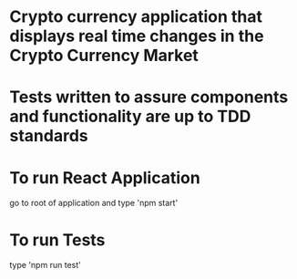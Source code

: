# Crypto currency application that displays real time changes in the Crypto Currency Market

# Tests written to assure components and functionality are up to TDD standards


# To run React Application
go to root of application and type 'npm start'

# To run Tests
type 'npm run test' 

